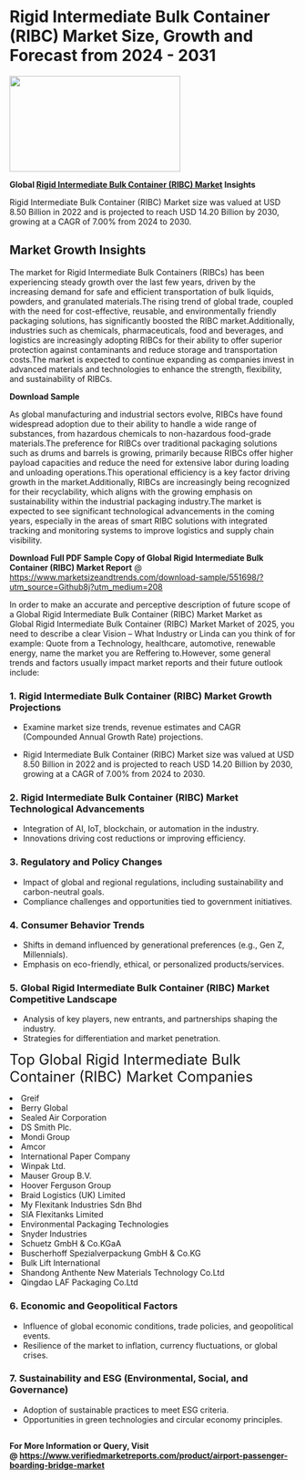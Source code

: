 <H1>Rigid Intermediate Bulk Container (RIBC) Market Size, Growth and Forecast from 2024 - 2031</H1><img class="aligncenter size-medium wp-image-584254" src="https://thirdeyenews.in/wp-content/uploads/2024/09/Global-Market-Research-300x168.jpeg" alt="" width="300" height="168" /><p><strong>Global&nbsp;<a href="https://www.marketsizeandtrends.com/download-sample/551698/?utm_source=Github8j?utm_medium=208">Rigid Intermediate Bulk Container (RIBC) Market</a> Insights</strong></p><p>Rigid Intermediate Bulk Container (RIBC) Market size was valued at USD 8.50 Billion in 2022 and is projected to reach USD 14.20 Billion by 2030, growing at a CAGR of 7.00% from 2024 to 2030.</p><p><h2>Market Growth Insights</h2> <p>The market for Rigid Intermediate Bulk Containers (RIBCs) has been experiencing steady growth over the last few years, driven by the increasing demand for safe and efficient transportation of bulk liquids, powders, and granulated materials.The rising trend of global trade, coupled with the need for cost-effective, reusable, and environmentally friendly packaging solutions, has significantly boosted the RIBC market.Additionally, industries such as chemicals, pharmaceuticals, food and beverages, and logistics are increasingly adopting RIBCs for their ability to offer superior protection against contaminants and reduce storage and transportation costs.The market is expected to continue expanding as companies invest in advanced materials and technologies to enhance the strength, flexibility, and sustainability of RIBCs.</p> <p><strong>Download Sample</strong></p> <p>As global manufacturing and industrial sectors evolve, RIBCs have found widespread adoption due to their ability to handle a wide range of substances, from hazardous chemicals to non-hazardous food-grade materials.The preference for RIBCs over traditional packaging solutions such as drums and barrels is growing, primarily because RIBCs offer higher payload capacities and reduce the need for extensive labor during loading and unloading operations.This operational efficiency is a key factor driving growth in the market.Additionally, RIBCs are increasingly being recognized for their recyclability, which aligns with the growing emphasis on sustainability within the industrial packaging industry.The market is expected to see significant technological advancements in the coming years, especially in the areas of smart RIBC solutions with integrated tracking and monitoring systems to improve logistics and supply chain visibility.</p> <p><span class=""><strong>Download Full PDF Sample Copy of Global Rigid Intermediate Bulk Container (RIBC) Market Report</strong> @ <a href="https://www.marketsizeandtrends.com/download-sample/551698/?utm_source=Github8j?utm_medium=208" target="_blank">https://www.marketsizeandtrends.com/download-sample/551698/?utm_source=Github8j?utm_medium=208</a></span></p><p>In order to make an accurate and perceptive description of future scope of a Global&nbsp;Rigid Intermediate Bulk Container (RIBC) Market Market as Global&nbsp;Rigid Intermediate Bulk Container (RIBC) Market Market of 2025, you need to describe a clear Vision &ndash; What Industry or Linda can you think of for example: Quote from a Technology, healthcare, automotive, renewable energy, name the market you are Reffering to.However, some general trends and factors usually impact market reports and their future outlook include:</p><h3>1.&nbsp;<strong>Rigid Intermediate Bulk Container (RIBC) Market Growth Projections</strong></h3><ul><li>Examine market size trends, revenue estimates and CAGR (Compounded Annual Growth Rate) projections.</li><li><p>Rigid Intermediate Bulk Container (RIBC) Market size was valued at USD 8.50 Billion in 2022 and is projected to reach USD 14.20 Billion by 2030, growing at a CAGR of 7.00% from 2024 to 2030.</p></li></ul><h3>2.&nbsp;<strong>Rigid Intermediate Bulk Container (RIBC) Market Technological Advancements</strong></h3><ul><li>Integration of AI, IoT, blockchain, or automation in the industry.</li><li>Innovations driving cost reductions or improving efficiency.</li></ul><h3>3.&nbsp;<strong>Regulatory and Policy Changes</strong></h3><ul><li>Impact of global and regional regulations, including sustainability and carbon-neutral goals.</li><li>Compliance challenges and opportunities tied to government initiatives.</li></ul><h3>4.&nbsp;<strong>Consumer Behavior Trends</strong></h3><ul><li>Shifts in demand influenced by generational preferences (e.g., Gen Z, Millennials).</li><li>Emphasis on eco-friendly, ethical, or personalized products/services.</li></ul><h3>5.&nbsp;<strong>Global Rigid Intermediate Bulk Container (RIBC) Market Competitive Landscape</strong></h3><ul><li>Analysis of key players, new entrants, and partnerships shaping the industry.</li><li>Strategies for differentiation and market penetration.</li></ul><p data-pm-slice="1 1 []"><span style="color: inherit; font-family: inherit; font-size: 25px;">Top Global Rigid Intermediate Bulk Container (RIBC) Market Companies</span></p><div class="" data-test-id=""><p><li>Greif</li><li> Berry Global</li><li> Sealed Air Corporation</li><li> DS Smith Plc.</li><li> Mondi Group</li><li> Amcor</li><li> International Paper Company</li><li> Winpak Ltd.</li><li> Mauser Group B.V.</li><li> Hoover Ferguson Group</li><li> Braid Logistics (UK) Limited</li><li> My Flexitank Industries Sdn Bhd</li><li> SIA Flexitanks Limited</li><li> Environmental Packaging Technologies</li><li> Snyder Industries</li><li> Schuetz GmbH & Co.KGaA</li><li> Buscherhoff Spezialverpackung GmbH & Co.KG</li><li> Bulk Lift International</li><li> Shandong Anthente New Materials Technology Co.Ltd</li><li> Qingdao LAF Packaging Co.Ltd</li></p></div><h3>6.&nbsp;<strong>Economic and Geopolitical Factors</strong></h3><ul><li>Influence of global economic conditions, trade policies, and geopolitical events.</li><li>Resilience of the market to inflation, currency fluctuations, or global crises.</li></ul><h3>7.&nbsp;<strong>Sustainability and ESG (Environmental, Social, and Governance)</strong></h3><ul><li>Adoption of sustainable practices to meet ESG criteria.</li><li>Opportunities in green technologies and circular economy principles.</li></ul><h2><strong style="font-size: 14px;">For More Information or Query, Visit @&nbsp;</strong><a style="background-color: #ffffff; font-size: 14px;" href="https://www.marketsizeandtrends.com/report/rigid-intermediate-bulk-container-ribc-market/" target="_blank">https://www.verifiedmarketreports.com/product/airport-passenger-boarding-bridge-market</a></h2>